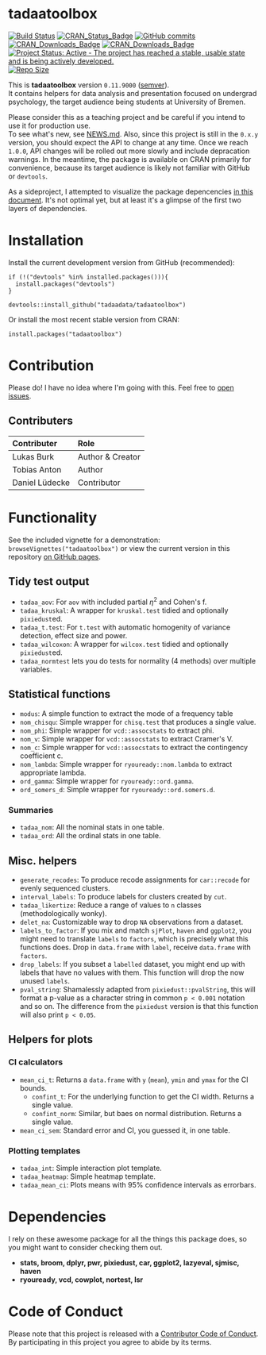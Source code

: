 
<!-- README.md is generated from README.Rmd. Please edit that file -->
tadaatoolbox
============

[![Build Status](https://travis-ci.org/tadaadata/tadaatoolbox.svg)](https://travis-ci.org/tadaadata/tadaatoolbox) [![CRAN\_Status\_Badge](http://www.r-pkg.org/badges/version/tadaatoolbox)](http://cran.r-project.org/package=tadaatoolbox) [![GitHub commits](https://img.shields.io/github/commits-since/tadaadata/tadaatoolbox/0.10.0.svg?maxAge=2592000)]() [![CRAN\_Downloads\_Badge](http://cranlogs.r-pkg.org/badges/grand-total/tadaatoolbox)](http://cran.r-project.org/package=tadaatoolbox) [![CRAN\_Downloads\_Badge](http://cranlogs.r-pkg.org/badges/tadaatoolbox)](http://cran.r-project.org/package=tadaatoolbox) [![Project Status: Active - The project has reached a stable, usable state and is being actively developed.](http://www.repostatus.org/badges/latest/active.svg)](http://www.repostatus.org/#active) [![Repo Size](https://reposs.herokuapp.com/?path=tadaadata/tadaatoolbox)](https://github.com/rexfinn/reposs)

This is **tadaatoolbox** version `0.11.9000` ([semver](http://semver.org/)).<br /> It contains helpers for data analysis and presentation focused on undergrad psychology, the target audience being students at University of Bremen.

Please consider this as a teaching project and be careful if you intend to use it for production use.<br /> To see what's new, see [NEWS.md](https://github.com/tadaadata/tadaatoolbox/blob/master/NEWS.md).
Also, since this project is still in the `0.x.y` version, you should expect the API to change at any time. Once we reach `1.0.0`, API changes will be rolled out more slowly and include depracation warnings. In the meantime, the package is available on CRAN primarily for convenience, because its target audience is likely not familiar with GitHub or `devtools`.

As a sideproject, I attempted to visualize the package depencencies [in this document](http://htmlpreview.github.io/?https://github.com/tadaadata/tadaatoolbox/blob/master/dev/dependencies/dependencies.html). It's not optimal yet, but at least it's a glimpse of the first two layers of dependencies.

Installation
============

Install the current development version from GitHub (recommended):

    if (!("devtools" %in% installed.packages())){
      install.packages("devtools")
    }

    devtools::install_github("tadaadata/tadaatoolbox")

Or install the most recent stable version from CRAN:

    install.packages("tadaatoolbox")

Contribution
============

Please do! I have no idea where I'm going with this. Feel free to [open issues](https://github.com/tadaadata/tadaatoolbox/issues).

Contributers
------------

| Contributer    | Role             |
|:---------------|:-----------------|
| Lukas Burk     | Author & Creator |
| Tobias Anton   | Author           |
| Daniel Lüdecke | Contributor      |

Functionality
=============

See the included vignette for a demonstration: `browseVignettes("tadaatoolbox")` or view the current version in this repository [on GitHub pages](http://tadaadata.github.io/tadaatoolbox/).

Tidy test output
----------------

-   `tadaa_aov`: For `aov` with included partial *η*<sup>2</sup> and Cohen's f.
-   `tadaa_kruskal`: A wrapper for `kruskal.test` tidied and optionally `pixiedust`ed.
-   `tadaa_t.test`: For `t.test` with automatic homogenity of variance detection, effect size and power.
-   `tadaa_wilcoxon`: A wrapper for `wilcox.test` tidied and optionally `pixiedust`ed.
-   `tadaa_normtest` lets you do tests for normality (4 methods) over multiple variables.

Statistical functions
---------------------

-   `modus`: A simple function to extract the mode of a frequency table
-   `nom_chisqu`: Simple wrapper for `chisq.test` that produces a single value.
-   `nom_phi`: Simple wrapper for `vcd::assocstats` to extract phi.
-   `nom_v`: Simple wrapper for `vcd::assocstats` to extract Cramer's V.
-   `nom_c`: Simple wrapper for `vcd::assocstats` to extract the contingency coefficient c.
-   `nom_lambda`: Simple wrapper for `ryouready::nom.lambda` to extract appropriate lambda.
-   `ord_gamma`: Simple wrapper for `ryouready::ord.gamma`.
-   `ord_somers_d`: Simple wrapper for `ryouready::ord.somers.d`.

### Summaries

-   `tadaa_nom`: All the nominal stats in one table.
-   `tadaa_ord`: All the ordinal stats in one table.

Misc. helpers
-------------

-   `generate_recodes`: To produce recode assignments for `car::recode` for evenly sequenced clusters.
-   `interval_labels`: To produce labels for clusters created by `cut`.
-   `tadaa_likertize`: Reduce a range of values to `n` classes (methodologically wonky).
-   `delet_na`: Customizable way to drop `NA` observations from a dataset.
-   `labels_to_factor`: If you mix and match `sjPlot`, `haven` and `ggplot2`, you might need to translate `labels` to `factors`, which is precisely what this functions does. Drop in `data.frame` with `label`, receive `data.frame` with `factors`.
-   `drop_labels`: If you subset a `labelled` dataset, you might end up with labels that have no values with them. This function will drop the now unused `labels`.
-   `pval_string`: Shamalessly adapted from `pixiedust::pvalString`, this will format a p-value as a character string in common `p < 0.001` notation and so on. The difference from the `pixiedust` version is that this function will also print `p < 0.05`.

Helpers for plots
-----------------

### CI calculators

-   `mean_ci_t`: Returns a `data.frame` with `y` (`mean`), `ymin` and `ymax` for the CI bounds.
    -   `confint_t`: For the underlying function to get the CI width. Returns a single value.
    -   `confint_norm`: Similar, but baes on normal distribution. Returns a single value.
-   `mean_ci_sem`: Standard error and CI, you guessed it, in one table.

### Plotting templates

-   `tadaa_int`: Simple interaction plot template.
-   `tadaa_heatmap`: Simple heatmap template.
-   `tadaa_mean_ci`: Plots means with 95% confidence intervals as errorbars.

Dependencies
============

I rely on these awesome package for all the things this package does, so you might want to consider checking them out.

-   **stats, broom, dplyr, pwr, pixiedust, car, ggplot2, lazyeval, sjmisc, haven**
-   **ryouready, vcd, cowplot, nortest, lsr**

Code of Conduct
===============

Please note that this project is released with a [Contributor Code of Conduct](CONDUCT.md). By participating in this project you agree to abide by its terms.
